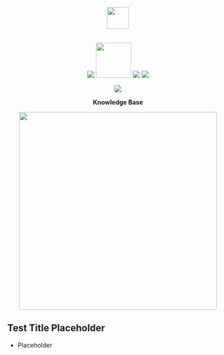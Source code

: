 <p align="center">
  <img src="https://i.imgur.com/vZaCl0Z.png" width="50">
  
<br>
<br>
  
<p align="center">
  <img src="https://img.shields.io/docker/v/slatedocs/slate?sort=semver">
  <img src="https://img.shields.io/badge/mysql-%2300f.svg?style=for-the-badge&logo=mysql&logoColor=white" width="80" >
  <img src="https://img.shields.io/badge/react-%2320232a.svg?style=for-the-badge&logo=react&logoColor=%2361DAFB" width="" >
  <img src="https://img.shields.io/badge/python-3670A0?style=for-the-badge&logo=python&logoColor=ffdd54" width="" >
</p>

<p align="center">
  <img src="https://i.imgur.com/qtHzLj1.png" width="">
</p>

<p align="center"><b> Knowledge Base </b></p>

<p align="center">
  <img src="https://i.imgur.com/EBSeQGz.png" width=450>
</p>


Test Title Placeholder
---------------------------------

* Placeholder



